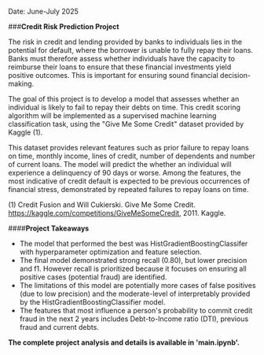 Date: June-July 2025

###**Credit Risk Prediction Project**

The risk in credit and lending provided by banks to individuals lies in the potential for default, where the borrower is unable to fully repay their loans. Banks must therefore assess whether individuals have the capacity to reimburse their loans to ensure that these financial investments yield positive outcomes. This is important for ensuring sound financial decision-making.

The goal of this project is to develop a model that assesses whether an individual is likely to fail to repay their debts on time. This credit scoring algorithm will be implemented as a supervised machine learning classification task, using the "Give Me Some Credit" dataset provided by Kaggle (1).

This dataset provides relevant features such as prior failure to repay loans on time, monthly income, lines of credit, number of dependents and number of current loans. The model will predict the whether an individual will experience a delinquency of 90 days or worse. Among the features, the most indicative of credit default is expected to be previous occurrences of financial stress, demonstrated by repeated failures to repay loans on time.

(1) Credit Fusion and Will Cukierski. Give Me Some Credit. https://kaggle.com/competitions/GiveMeSomeCredit, 2011. Kaggle.


####**Project Takeaways**

* The model that performed the best was HistGradientBoostingClassifer with hyperparameter optimization and feature selection. 
* The final model demonstrated strong recall (0.80), but lower precision and f1. However recall is prioritized because it focuses on ensuring all positive cases (potential fraud) are identified.
* The limitations of this model are potentially more cases of false positives (due to low precision) and the moderate-level of interpretably provided by the HistGradientBoostingClassifier model.
* The features that most influence a person's probability to commit credit fraud in the next 2 years includes Debt-to-Income ratio (DTI), previous fraud and current debts. 

**The complete project analysis and details is available in 'main.ipynb'.**
